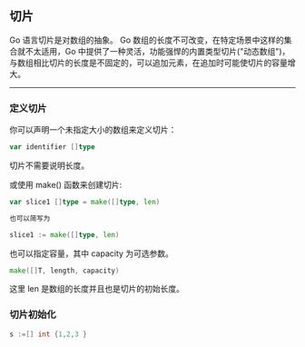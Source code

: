 ## 切片

Go 语言切片是对数组的抽象。
Go 数组的长度不可改变，在特定场景中这样的集合就不太适用，Go 中提供了一种灵活，功能强悍的内置类型切片("动态数组")，与数组相比切片的长度是不固定的，可以追加元素，在追加时可能使切片的容量增大。

---

### 定义切片
你可以声明一个未指定大小的数组来定义切片：
```go
var identifier []type
```
切片不需要说明长度。

或使用 make() 函数来创建切片:
```go
var slice1 []type = make([]type, len)

也可以简写为

slice1 := make([]type, len)
```

也可以指定容量，其中 capacity 为可选参数。

```go
make([]T, length, capacity)
```
这里 len 是数组的长度并且也是切片的初始长度。

### 切片初始化
```go
s :=[] int {1,2,3 }
```